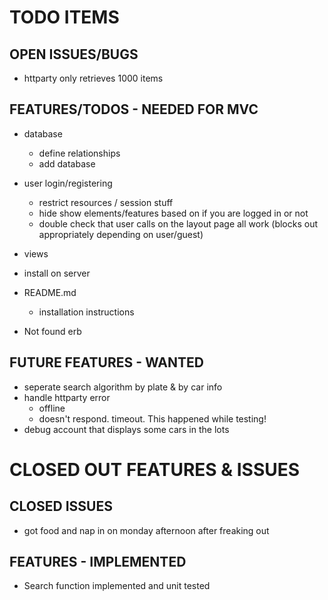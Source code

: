 # TODO ITEMS

## OPEN ISSUES/BUGS
* httparty only retrieves 1000 items




## FEATURES/TODOS - NEEDED FOR MVC
* database
  * define relationships
  * add database

* user login/registering
  * restrict resources / session stuff
  * hide show elements/features based
    on if you are logged in or not
  * double check that user calls on the layout page all work (blocks out appropriately depending on user/guest)

* views


* install on server

* README.md
  * installation instructions

* Not found erb


## FUTURE FEATURES - WANTED
* seperate search algorithm by plate & by car info
* handle httparty error
  * offline
  * doesn't respond.  timeout. This happened while testing!
* debug account that displays some cars in the lots


# CLOSED OUT FEATURES & ISSUES

## CLOSED ISSUES
* got food and nap in on monday afternoon after freaking out


## FEATURES - IMPLEMENTED
* Search function implemented and unit tested
